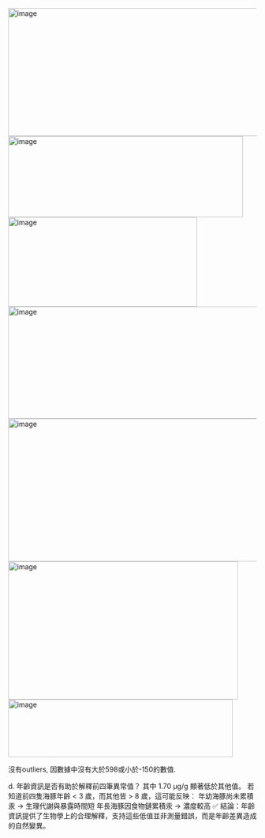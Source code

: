 <img width="530" height="259" alt="image" src="https://github.com/user-attachments/assets/ab30f9ba-f70f-4970-b19b-80185b3c800e" />

<img width="476" height="164" alt="image" src="https://github.com/user-attachments/assets/f133337f-09cb-47f0-a0bc-b7147918021d" />

<img width="383" height="181" alt="image" src="https://github.com/user-attachments/assets/7336182f-75b8-4d30-ad27-ff685b30d60b" />

<img width="568" height="227" alt="image" src="https://github.com/user-attachments/assets/58b681dd-0eea-41b3-a351-4f85b1ffe67b" />

<img width="539" height="289" alt="image" src="https://github.com/user-attachments/assets/be43d2ca-f510-480c-84c8-4e7263fe3211" />

<img width="466" height="279" alt="image" src="https://github.com/user-attachments/assets/cc4b180a-80dc-42d0-8af2-be44b3104606" />

<img width="455" height="117" alt="image" src="https://github.com/user-attachments/assets/f274de04-ea7b-45eb-a3c9-6ef810cdafd4" />

沒有outliers, 因數據中沒有大於598或小於-150的數值.

d. 年齡資訊是否有助於解釋前四筆異常值？
其中 1.70 μg/g 顯著低於其他值。
若知道前四隻海豚年齡 < 3 歲，而其他皆 > 8 歲，這可能反映：
年幼海豚尚未累積汞 → 生理代謝與暴露時間短
年長海豚因食物鏈累積汞 → 濃度較高
✅ 結論：年齡資訊提供了生物學上的合理解釋，支持這些低值並非測量錯誤，而是年齡差異造成的自然變異。

